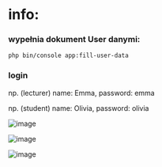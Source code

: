 # info:

### wypełnia dokument User danymi:
    php bin/console app:fill-user-data

### login 
   np. (lecturer)
     name: Emma, password: emma

   np. (student)
     name: Olivia, password: olivia     

![image](https://github.com/user-attachments/assets/ea70b752-575d-4e3f-b5b5-d5be4ed64120)

![image](https://github.com/user-attachments/assets/bd6ad8f3-9354-4604-8aca-1e53c5cb3683)

![image](https://github.com/user-attachments/assets/19d0a667-5a4f-40be-ac5d-b8b14a20b399)
